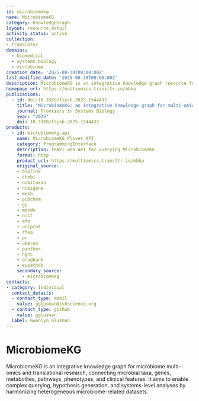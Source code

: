 ```yaml
---
id: microbiomekg
name: MicrobiomeKG
category: KnowledgeGraph
layout: resource_detail
activity_status: active
collection:
- translator
domains:
  - biomedical
  - systems biology
  - microbiome
creation_date: '2025-08-30T00:00:00Z'
last_modified_date: '2025-08-30T00:00:00Z'
description: MicrobiomeKG is an integrative knowledge graph resource for multi-omics microbiome data linking microbial taxa, genes, metabolites, host phenotypes, pathways, and clinical variables to support systems biology analyses and translational research.
homepage_url: https://multiomics.transltr.io/mbkp
publications:
  - id: doi:10.3389/fsysb.2025.1544432
    title: "MicrobiomeKG: an integrative knowledge graph for multi-omics microbiome translational research"
    journal: Frontiers in Systems Biology
    year: "2025"
    doi: 10.3389/fsysb.2025.1544432
products:
  - id: microbiomekg.api
    name: MicrobiomeKG Plover API
    category: ProgrammingInterface
    description: TRAPI web API for querying MicrobiomeKG
    format: http
    product_url: https://multiomics.transltr.io/mbkp
    original_source:
    - biolink
    - chebi
    - ncbitaxon
    - ncbigene
    - mesh
    - pubchem
    - go
    - mondo
    - ncit
    - efo
    - uniprot
    - rhea
    - pr
    - uberon
    - panther
    - hgnc
    - drugbank
    - eupathdb
    secondary_source:
      - microbiomekg
contacts:
- category: Individual
  contact_details:
  - contact_type: email
    value: gglusman@isbscience.org
  - contact_type: github
    value: gglusman
  label: Gwênlyn Glusman
---
```


# MicrobiomeKG

MicrobiomeKG is an integrative knowledge graph for microbiome multi-omics and translational research, connecting microbial taxa, genes, metabolites, pathways, phenotypes, and clinical features. It aims to enable complex querying, hypothesis generation, and systems-level analyses by harmonizing heterogeneous microbiome-related datasets.
